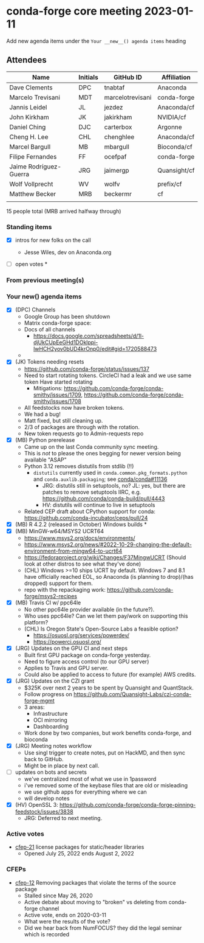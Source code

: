 # conda-forge core meeting 2023-01-11

Add new agenda items under the `Your __new__() agenda items` heading


## Attendees

| Name                    | Initials | GitHub ID        | Affiliation                 |
| ----------------------- | -------- | ---------------  | --------------------------- |
| Dave Clements           | DPC      | tnabtaf          | Anaconda                    |
| Marcelo Trevisani       | MDT      | marcelotrevisani | conda-forge                 |
| Jannis Leidel           | JL       | jezdez           | Anaconda/cf                 |
| John Kirkham            | JK       | jakirkham        | NVIDIA/cf                   |
| Daniel Ching            | DJC      | carterbox        | Argonne                     |
| Cheng H. Lee            | CHL      | chenghlee        | Anaconda/cf                 |
| Marcel Bargull          | MB       | mbargull         | Bioconda/cf                 |
| Filipe Fernandes        | FF       | ocefpaf          | conda-forge                 |
| Jaime Rodríguez-Guerra  | JRG      | jaimergp         | Quansight/cf                |
| Wolf Vollprecht         | WV       | wolfv            | prefix/cf                   |
| Matthew Becker          | MRB      | beckermr         | cf                          |
|||||

15 people total (MRB arrived halfway through)


### Standing items

* [x] intros for new folks on the call
    * Jesse Wiles, dev on Anaconda.org

* [ ] open votes
    * 

### From previous meeting(s)




### Your __new__() agenda items

* [x] (DPC) Channels
    * Google Group has been shutdown
    * Matrix conda-forge space: 
    * Docs of all channels
        * https://docs.google.com/spreadsheets/d/1l-djUkCUpEeGHd1DOklppi-lwHCH2yov0bUD4krOnp0/edit#gid=1720588473
    * 
* [x] (JK) Tokens needing resets
    * https://github.com/conda-forge/status/issues/137
    * Need to start rotating tokens.  CircleCI had a leak and we use same token  Have started rotating
        * Mitigations: https://github.com/conda-forge/conda-smithy/issues/1709, https://github.com/conda-forge/conda-smithy/issues/1708
    * All feedstocks now have broken tokens.
    * We had a bug!
    * Matt fixed, but still cleaning up.
    * 2/3 of packages are through with the rotation.
    * New token requests go to Admin-requests repo
* [x] (MB) Python prerelease
    * Came up on the last Conda community sync meeting.
    * This is _not_ to please the ones begging for newer version being available "ASAP"
    * Python 3.12 removes distutils from stdlib (!!)
        - `distutils` currently used in `conda.common.pkg_formats.python` and `conda.auxlib.packaging`; see [conda/conda#11136](https://github.com/conda/conda/issues/11136)
            - JRG: distutils still in setuptools, no? JL: yes, but there are patches to remove setuptools IIRC, e.g. https://github.com/conda/conda-build/pull/4443
            - HV: distutils will continue to live in setuptools
    * Related CEP draft about CPython support for conda: https://github.com/conda-incubator/ceps/pull/24
* [x] (MB) R 4.2.2 (released in October) Windows builds
    * 
* [x] (MB) MinGW-w64/MSYS2 UCRT64
    * https://www.msys2.org/docs/environments/
    * https://www.msys2.org/news/#2022-10-29-changing-the-default-environment-from-mingw64-to-ucrt64
    * https://fedoraproject.org/wiki/Changes/F37MingwUCRT (Should look at other distros to see what they've done)
    * (CHL) Windows >=10 ships UCRT by default.  Windows 7 and 8.1 have officially reached EOL, so Anaconda (is planning to drop)/(has dropped) support for them.
    * repo with the repackaging work:  https://github.com/conda-forge/msys2-recipes
* [x] (MB) Travis CI w/ ppc64le
    * No other ppc64le provider available (in the future?).
    * Who uses ppc64le? Can we let them pay/work on supporting this platform?
    * (CHL) Is Oregon State's Open-Source Labs a feasible option?
        * https://osuosl.org/services/powerdev/
        * https://powerci.osuosl.org/
* [x] (JRG) Updates on the GPU CI and next steps
    * Built first GPU package on conda-forge yesterday.
    * Need to figure access control (to our GPU server)
    * Applies to Travis and GPU server.
    * Could also be applied to access to future (for example) AWS credits.
* [x] (JRG) Updates on the CZI grant
    * $325K over next 2 years to be spent by Quansight and QuantStack.
    * Follow progress on https://github.com/Quansight-Labs/czi-conda-forge-mgmt
    * 3 areas:
        * Infrastructure
        * OCI mirroring
        * Dashboarding
    * Work done by two companies, but work benefits conda-forge, and bioconda
* [x] (JRG) Meeting notes workflow
    * Use singl trigger to create notes, put on HackMD, and then sync back to GitHub.
    * Might be in place by next call.
* [ ] updates on bots and secrets
    * we've centralized most of what we use in 1password
    * i've removed some of the keybase files that are old or misleading
    * we use github apps for everything where we can
    * will develop notes
* [X] (HV) OpenSSL 3: https://github.com/conda-forge/conda-forge-pinning-feedstock/issues/3838
    * JRG: Deferred to next meeting.


### Active votes

* [cfep-21](https://github.com/conda-forge/cfep/pull/47) license packages for static/header libraries
	* Opened July 25, 2022 ends August 2, 2022


### CFEPs

* [cfep-12](https://github.com/conda-forge/cfep/pull/23) Removing packages that violate the terms of the source package
    * Stalled since May 26, 2020
    * Active debate about moving to "broken" vs deleting from conda-forge channel
    * Active vote, ends on 2020-03-11
    * What were the results of the vote?
    * Did we hear back from NumFOCUS? they did the legal seminar which is recorded

